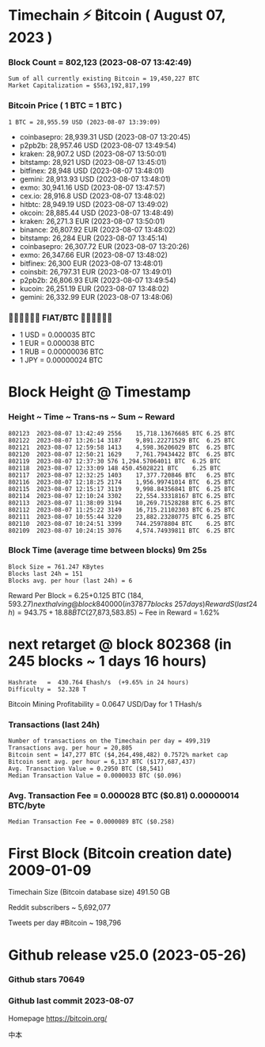 # Timechain ⚡ ₿itcoin ( August 07, 2023 )
### Block Count	= 802,123 (2023-08-07 13:42:49)
    Sum of all currently existing Bitcoin = 19,450,227 BTC
    Market Capitalization = $563,192,817,199
### Bitcoin Price ( 1 BTC = 1 BTC )
	1 BTC = 28,955.59 USD (2023-08-07 13:39:09)
- coinbasepro: 28,939.31 USD (2023-08-07 13:20:45)
- p2pb2b: 28,957.46 USD (2023-08-07 13:49:54)
- kraken: 28,907.2 USD (2023-08-07 13:50:01)
- bitstamp: 28,921 USD (2023-08-07 13:45:01)
- bitfinex: 28,948 USD (2023-08-07 13:48:01)
- gemini: 28,913.93 USD (2023-08-07 13:48:01)
- exmo: 30,941.16 USD (2023-08-07 13:47:57)
- cex.io: 28,916.8 USD (2023-08-07 13:48:02)
- hitbtc: 28,949.19 USD (2023-08-07 13:49:02)
- okcoin: 28,885.44 USD (2023-08-07 13:48:49)
- kraken: 26,271.3 EUR (2023-08-07 13:50:01)
- binance: 26,807.92 EUR (2023-08-07 13:48:02)
- bitstamp: 26,284 EUR (2023-08-07 13:45:14)
- coinbasepro: 26,307.72 EUR (2023-08-07 13:20:26)
- exmo: 26,347.66 EUR (2023-08-07 13:48:02)
- bitfinex: 26,300 EUR (2023-08-07 13:48:01)
- coinsbit: 26,797.31 EUR (2023-08-07 13:49:01)
- p2pb2b: 26,806.93 EUR (2023-08-07 13:49:54)
- kucoin: 26,251.19 EUR (2023-08-07 13:48:02)
- gemini: 26,332.99 EUR (2023-08-07 13:48:06)
### 💱💶💵💷💴💱 FIAT/BTC 💱💴💷💵💶💱 
- 1 USD = 0.000035 BTC
- 1 EUR = 0.000038 BTC
- 1 RUB = 0.00000036 BTC
- 1 JPY = 0.00000024 BTC
# Block Height @ Timestamp
### Height	~ Time	~ Trans-ns	~ Sum	~ Reward
    802123	2023-08-07 13:42:49	2556	15,718.13676685 BTC	6.25 BTC
    802122	2023-08-07 13:26:14	3187	9,891.22271529 BTC	6.25 BTC
    802121	2023-08-07 12:59:58	1413	4,598.36206029 BTC	6.25 BTC
    802120	2023-08-07 12:50:21	1629	7,761.79434422 BTC	6.25 BTC
    802119	2023-08-07 12:37:30	576	1,294.57064011 BTC	6.25 BTC
    802118	2023-08-07 12:33:09	148	450.45028221 BTC	6.25 BTC
    802117	2023-08-07 12:32:25	1403	17,377.720846 BTC	6.25 BTC
    802116	2023-08-07 12:18:25	2174	1,956.99741014 BTC	6.25 BTC
    802115	2023-08-07 12:15:17	3119	9,998.84356841 BTC	6.25 BTC
    802114	2023-08-07 12:10:24	3302	22,554.33318167 BTC	6.25 BTC
    802113	2023-08-07 11:38:09	3194	10,269.71528288 BTC	6.25 BTC
    802112	2023-08-07 11:25:22	3149	16,715.21102303 BTC	6.25 BTC
    802111	2023-08-07 10:55:44	3220	23,882.23280775 BTC	6.25 BTC
    802110	2023-08-07 10:24:51	3399	744.25978804 BTC	6.25 BTC
    802109	2023-08-07 10:24:15	3076	4,574.74939811 BTC	6.25 BTC
### Block Time (average time between blocks)	9m 25s
    Block Size = 761.247 KBytes
    Blocks last 24h = 151
    Blocks avg. per hour (last 24h) = 6
Reward Per Block = 6.25+0.125 BTC ($184,593.27) 
    next halving @ block 840000 (in 37877 blocks ~ 257 days)
RewardS (last 24h) = 943.75+18.88 BTC ($27,873,583.85) ~ Fee in Reward = 1.62%
# next retarget @ block 802368 (in 245 blocks ~ 1 days 16 hours)
    Hashrate   =  430.764 Ehash/s  (+9.65% in 24 hours)
    Difficulty =  52.328 T 
Bitcoin Mining Profitability = 0.0647 USD/Day for 1 THash/s
### Transactions (last 24h)
    Number of transactions on the Timechain per day = 499,319
    Transactions avg. per hour = 20,805
    Bitcoin sent = 147,277 BTC ($4,264,498,482) 0.7572% market cap
    Bitcoin sent avg. per hour = 6,137 BTC ($177,687,437)
    Avg. Transaction Value = 0.2950 BTC ($8,541)
    Median Transaction Value = 0.0000033 BTC ($0.096)
### Avg. Transaction Fee = 0.000028 BTC ($0.81) 0.00000014 BTC/byte
    Median Transaction Fee = 0.0000089 BTC ($0.258)
    
# First Block (Bitcoin creation date)	2009-01-09
Timechain Size (Bitcoin database size)	491.50 GB

Reddit subscribers	~ 5,692,077

Tweets per day #Bitcoin	~ 198,796
# Github release	v25.0 (2023-05-26)
### Github stars	70649
### Github last commit	2023-08-07

Homepage	https://bitcoin.org/

中本
